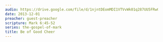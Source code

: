 ```yaml
---
audio: https://drive.google.com/file/d/1njntDEomMDI1VTVvWk01q287UU5FRwO9/view
date: 2013-12-01
preacher: guest-preacher
scripture: Mark 6:45-52
series: the-gospel-of-mark
title: Be of Good Cheer
---
```

